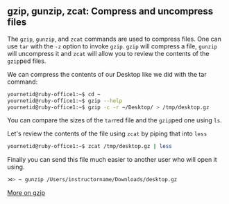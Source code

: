 ## gzip, gunzip, zcat: Compress and uncompress files

The `gzip`, `gunzip`, and `zcat` commands are used to compress files. One can use `tar` with the `-z` option to invoke `gzip`. `gzip` will compress a file, `gunzip` will uncompress it and `zcat` will allow you to review the contents of the `gzip`ped files.

We can compress the contents of our Desktop like we did with the tar command:

```bash
yournetid@ruby-office1:~$ cd ~
yournetid@ruby-office1:~$ gzip --help
yournetid@ruby-office1:~$ gzip -c -r ~/Desktop/ > /tmp/desktop.gz
```

You can compare the sizes of the `tar`red file and the `gzip`ped one using `ls`.

Let's review the contents of the file using `zcat` by piping that into `less`

```bash
yournetid@ruby-office1:~$ zcat /tmp/desktop.gz | less
```

Finally you can send this file much easier to another user who will open it using.

```bash
⋊> ~ gunzip /Users/instructorname/Downloads/desktop.gz
```
[More on gzip](https://www.rootusers.com/11-simple-gzip-examples/)
